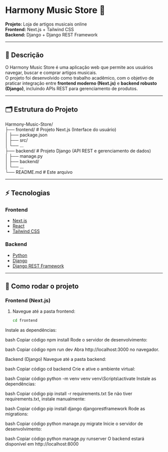 # Harmony Music Store 🎵

**Projeto:** Loja de artigos musicais online  
**Frontend:** Next.js + Tailwind CSS  
**Backend:** Django + Django REST Framework  

---

## 📖 Descrição
O Harmony Music Store é uma aplicação web que permite aos usuários navegar, buscar e comprar artigos musicais.  
O projeto foi desenvolvido como trabalho acadêmico, com o objetivo de praticar integração entre **frontend moderno (Next.js)** e **backend robusto (Django)**, incluindo APIs REST para gerenciamento de produtos.

---

## 🗂 Estrutura do Projeto
Harmony-Music-Store/  
├── frontend/        # Projeto Next.js (Interface do usuário)  
│   ├── package.json  
│   ├── src/  
│   └── ...  
├── backend/         # Projeto Django (API REST e gerenciamento de dados)  
│   ├── manage.py  
│   ├── backend/  
│   └── ...  
└── README.md        # Este arquivo  

---

## ⚡ Tecnologias

### Frontend
- [Next.js](https://nextjs.org/)  
- [React](https://reactjs.org/)  
- [Tailwind CSS](https://tailwindcss.com/)  

### Backend
- [Python](https://www.python.org/)  
- [Django](https://www.djangoproject.com/)  
- [Django REST Framework](https://www.django-rest-framework.org/)  

---

## 🚀 Como rodar o projeto

### Frontend (Next.js)
1. Navegue até a pasta frontend:
   ```bash
   cd frontend
Instale as dependências:

bash
Copiar código
npm install
Rode o servidor de desenvolvimento:

bash
Copiar código
npm run dev
Abra http://localhost:3000 no navegador.

Backend (Django)
Navegue até a pasta backend:

bash
Copiar código
cd backend
Crie e ative o ambiente virtual:

bash
Copiar código
python -m venv venv
venv\Scripts\activate
Instale as dependências:

bash
Copiar código
pip install -r requirements.txt
Se não tiver requirements.txt, instale manualmente:

bash
Copiar código
pip install django djangorestframework
Rode as migrations:

bash
Copiar código
python manage.py migrate
Inicie o servidor de desenvolvimento:

bash
Copiar código
python manage.py runserver
O backend estará disponível em http://localhost:8000
